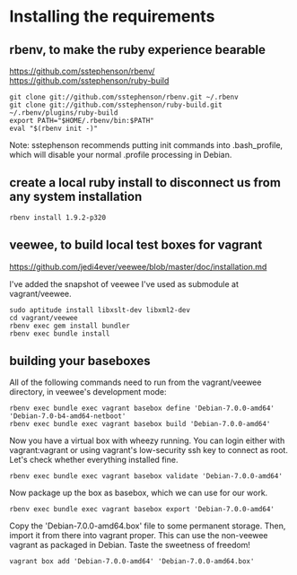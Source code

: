 # Installing the requirements

## rbenv, to make the ruby experience bearable

https://github.com/sstephenson/rbenv/
https://github.com/sstephenson/ruby-build

    git clone git://github.com/sstephenson/rbenv.git ~/.rbenv
    git clone git://github.com/sstephenson/ruby-build.git ~/.rbenv/plugins/ruby-build
    export PATH="$HOME/.rbenv/bin:$PATH"
    eval "$(rbenv init -)"

Note: sstephenson recommends putting init commands into .bash\_profile, which
will disable your normal .profile processing in Debian.

## create a local ruby install to disconnect us from any system installation

    rbenv install 1.9.2-p320

## veewee, to build local test boxes for vagrant

https://github.com/jedi4ever/veewee/blob/master/doc/installation.md

I've added the snapshot of veewee I've used as submodule at vagrant/veewee.

    sudo aptitude install libxslt-dev libxml2-dev
    cd vagrant/veewee
    rbenv exec gem install bundler
    rbenv exec bundle install

## building your baseboxes

All of the following commands need to run from the vagrant/veewee directory, in
veewee's development mode:

    rbenv exec bundle exec vagrant basebox define 'Debian-7.0.0-amd64' 'Debian-7.0-b4-amd64-netboot'
    rbenv exec bundle exec vagrant basebox build 'Debian-7.0.0-amd64'
    
Now you have a virtual box with wheezy running. You can login either with
vagrant:vagrant or using vagrant's low-security ssh key to connect as root.
Let's check whether everything installed fine.

    rbenv exec bundle exec vagrant basebox validate 'Debian-7.0.0-amd64'

Now package up the box as basebox, which we can use for our work.

    rbenv exec bundle exec vagrant basebox export 'Debian-7.0.0-amd64'

Copy the 'Debian-7.0.0-amd64.box' file to some permanent storage.
Then, import it from there into vagrant proper. This can use the non-veewee
vagrant as packaged in Debian. Taste the sweetness of freedom!

    vagrant box add 'Debian-7.0.0-amd64' 'Debian-7.0.0-amd64.box'

